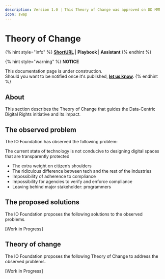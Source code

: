 ```yaml
---
description: Version 1.0 | This Theory of Change was approved on DD MMMM YYYY.
icon: swap
---
```


# Theory of Change

{% hint style="info" %}
[**ShortURL**](https://tiof.click/DCDRTofC) **| Playbook | Assistant**
{% endhint %}

{% hint style="warning" %}
**NOTICE**

This documentation page is under construction.\
Should you want to be notified once it's published, [**let us know**](https://tiof.click/TIOFTarianUpdatesService).
{% endhint %}

## About

This section describes the Theory of Change that guides the Data-Centric Digital Rights initiative and its impact.

## The observed problem

The IO Foundation has observed the following problem:

The current state of technology is not conducive to designing digital spaces that are transparently protected

* The extra weight on citizen’s shoulders
* The ridiculous difference between tech and the rest of the industries
* Impossibility of adherence to compliance
* Impossibility for agencies to verify and enforce compliance
* Leaving behind major stakeholder: programmers

## The proposed solutions

The IO Foundation proposes the following solutions to the observed problems.

\[Work in Progress]

## Theory of change

The IO Foundation proposes the following Theory of Change to address the observed problems.

\[Work in Progress]

